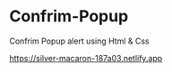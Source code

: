 # Confrim-Popup
Confrim Popup alert using Html &amp; Css

https://silver-macaron-187a03.netlify.app
